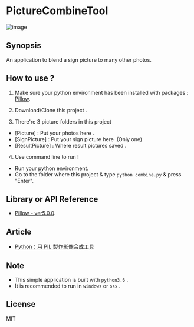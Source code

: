 # PictureCombineTool
![image]()
## Synopsis

An application to blend a sign picture to many other photos. 

## How to use ?

1. Make sure your python environment has been installed with packages : [Pillow](https://pypi.python.org/pypi/Pillow/5.0.0).

2. Download/Clone this project .

3. There're 3 picture folders in this project
  + [Picture] : Put your photos here .
  + [SignPicture] : Put your sign picture here .(Only one)
  + [ResultPicture] : Where result pictures saved .

4. Use command line to run ! 
  + Run your python environment.
  + Go to the folder where this project & type `python combine.py` & press "Enter".

## Library or API Reference

* [Pillow - ver5.0.0](https://pypi.python.org/pypi/Pillow/5.0.0).

## Article
* [Python：用 PIL 製作影像合成工具](https://medium.com/@Syashin/python-%E7%85%A7%E7%89%87-%E7%B0%BD%E5%90%8D%E6%AA%94%E5%9C%96%E7%89%87%E5%90%88%E6%88%90%E5%B7%A5%E5%85%B7-e4df88f99994) 

## Note
+ This simple application is built with `python3.6` .
+ It is recommended to run in `windows` or `osx` .

## License
MIT
